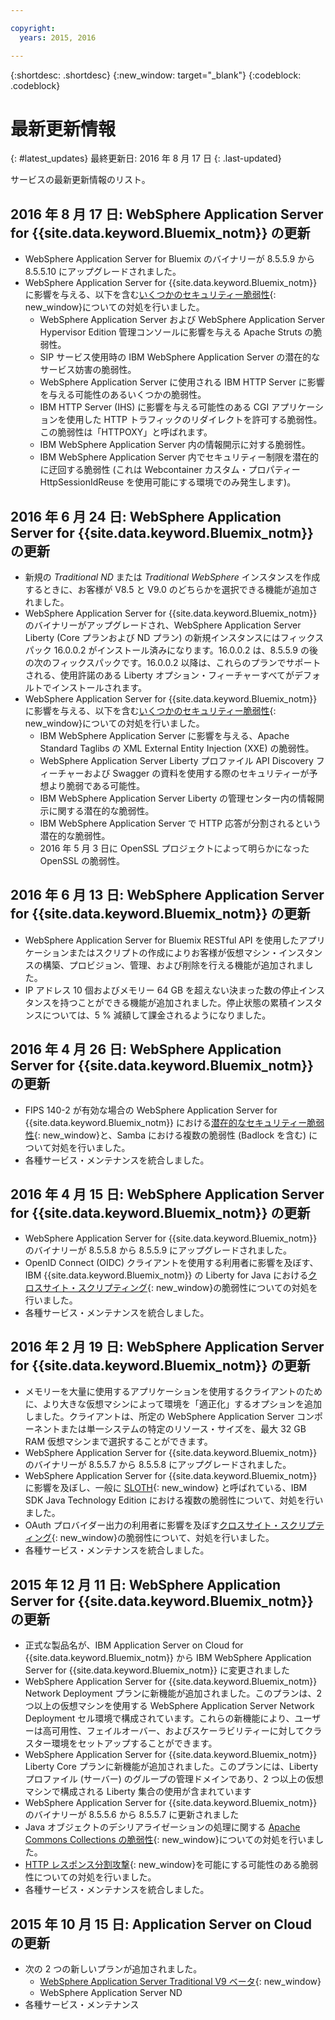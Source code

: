 ```yaml
---

copyright:
  years: 2015, 2016

---
```


{:shortdesc: .shortdesc}
{:new_window: target="_blank"}
{:codeblock: .codeblock}

# 最新更新情報
{: #latest_updates}
最終更新日: 2016 年 8 月 17 日
{: .last-updated}

サービスの最新更新情報のリスト。

## 2016 年 8 月 17 日: WebSphere Application Server for {{site.data.keyword.Bluemix_notm}} の更新

* WebSphere Application Server for Bluemix のバイナリーが 8.5.5.9 から 8.5.5.10 にアップグレードされました。
* WebSphere Application Server for {{site.data.keyword.Bluemix_notm}} に影響を与える、以下を含む[いくつかのセキュリティー脆弱性](http://www-01.ibm.com/support/docview.wss?uid=swg21988710){: new_window}についての対処を行いました。
  * WebSphere Application Server および WebSphere Application Server Hypervisor Edition 管理コンソールに影響を与える Apache Struts の脆弱性。
  * SIP サービス使用時の IBM WebSphere Application Server の潜在的なサービス妨害の脆弱性。
  * WebSphere Application Server に使用される IBM HTTP Server に影響を与える可能性のあるいくつかの脆弱性。
  * IBM HTTP Server (IHS) に影響を与える可能性のある CGI アプリケーションを使用した HTTP トラフィックのリダイレクトを許可する脆弱性。この脆弱性は「HTTPOXY」と呼ばれます。
  * IBM WebSphere Application Server 内の情報開示に対する脆弱性。
  * IBM WebSphere Application Server 内でセキュリティー制限を潜在的に迂回する脆弱性 (これは Webcontainer カスタム・プロパティー HttpSessionIdReuse を使用可能にする環境でのみ発生します)。


## 2016 年 6 月 24 日: WebSphere Application Server for {{site.data.keyword.Bluemix_notm}} の更新

* 新規の *Traditional ND* または *Traditional WebSphere* インスタンスを作成するときに、お客様が V8.5 と V9.0 のどちらかを選択できる機能が追加されました。
* WebSphere Application Server for {{site.data.keyword.Bluemix_notm}} のバイナリーがアップグレードされ、WebSphere Application Server Liberty (Core プランおよび ND プラン) の新規インスタンスにはフィックスパック 16.0.0.2 がインストール済みになります。16.0.0.2 は、8.5.5.9 の後の次のフィックスパックです。16.0.0.2 以降は、これらのプランでサポートされる、使用許諾のある Liberty オプション・フィーチャーすべてがデフォルトでインストールされます。
* WebSphere Application Server for {{site.data.keyword.Bluemix_notm}} に影響を与える、以下を含む[いくつかのセキュリティー脆弱性](http://www-01.ibm.com/support/docview.wss?uid=swg21984977){: new_window}についての対処を行いました。
  * IBM WebSphere Application Server に影響を与える、Apache Standard Taglibs の XML External Entity Injection (XXE) の脆弱性。
  * WebSphere Application Server Liberty プロファイル API Discovery フィーチャーおよび Swagger の資料を使用する際のセキュリティーが予想より脆弱である可能性。
  * IBM WebSphere Application Server Liberty の管理センター内の情報開示に関する潜在的な脆弱性。
  * IBM WebSphere Application Server で HTTP 応答が分割されるという潜在的な脆弱性。
  * 2016 年 5 月 3 日に OpenSSL プロジェクトによって明らかになった OpenSSL の脆弱性。

## 2016 年 6 月 13 日: WebSphere Application Server for {{site.data.keyword.Bluemix_notm}} の更新

* WebSphere Application Server for Bluemix RESTful API を使用したアプリケーションまたはスクリプトの作成によりお客様が仮想マシン・インスタンスの構築、プロビジョン、管理、および削除を行える機能が追加されました。
* IP アドレス 10 個およびメモリー 64 GB を超えない決まった数の停止インスタンスを持つことができる機能が追加されました。停止状態の累積インスタンスについては、5 % 減額して課金されるようになりました。

## 2016 年 4 月 26 日: WebSphere Application Server for {{site.data.keyword.Bluemix_notm}} の更新

* FIPS 140-2 が有効な場合の WebSphere Application Server for {{site.data.keyword.Bluemix_notm}} における[潜在的なセキュリティー脆弱性](http://www-01.ibm.com/support/docview.wss?uid=swg21982128){: new_window}と、Samba における複数の脆弱性 (Badlock を含む) について対処を行いました。
* 各種サービス・メンテナンスを統合しました。

## 2016 年 4 月 15 日: WebSphere Application Server for {{site.data.keyword.Bluemix_notm}} の更新

* WebSphere Application Server for {{site.data.keyword.Bluemix_notm}} のバイナリーが 8.5.5.8 から 8.5.5.9 にアップグレードされました。
* OpenID Connect (OIDC) クライアントを使用する利用者に影響を及ぼす、IBM {{site.data.keyword.Bluemix_notm}} の Liberty for Java における[クロスサイト・スクリプティング](http://www-01.ibm.com/support/docview.wss?uid=swg21981221){: new_window}の脆弱性についての対処を行いました。
* 各種サービス・メンテナンスを統合しました。

## 2016 年 2 月 19 日: WebSphere Application Server for {{site.data.keyword.Bluemix_notm}} の更新
* メモリーを大量に使用するアプリケーションを使用するクライアントのために、より大きな仮想マシンによって環境を「適正化」するオプションを追加しました。クライアントは、所定の WebSphere Application Server コンポーネントまたは単一システムの特定のリソース・サイズを、最大 32 GB RAM 仮想マシンまで選択することができます。
* WebSphere Application Server for {{site.data.keyword.Bluemix_notm}} のバイナリーが 8.5.5.7 から 8.5.5.8 にアップグレードされました。
* WebSphere Application Server for {{site.data.keyword.Bluemix_notm}} に影響を及ぼし、一般に [SLOTH](http://www-01.ibm.com/support/docview.wss?uid=swg21977244){: new_window} と呼ばれている、IBM SDK Java Technology Edition における複数の脆弱性について、対処を行いました。
* OAuth プロバイダー出力の利用者に影響を及ぼす[クロスサイト・スクリプティング](http://www-01.ibm.com/support/docview.wss?uid=swg21976337){: new_window}の脆弱性について、対処を行いました。
* 各種サービス・メンテナンスを統合しました。

## 2015 年 12 月 11 日: WebSphere Application Server for {{site.data.keyword.Bluemix_notm}} の更新
* 正式な製品名が、IBM Application Server on Cloud for {{site.data.keyword.Bluemix_notm}} から IBM WebSphere Application Server for {{site.data.keyword.Bluemix_notm}} に変更されました
* WebSphere Application Server for {{site.data.keyword.Bluemix_notm}} Network Deployment プランに新機能が追加されました。このプランは、2 つ以上の仮想マシンを使用する WebSphere Application Server Network Deployment セル環境で構成されています。これらの新機能により、ユーザーは高可用性、フェイルオーバー、およびスケーラビリティーに対してクラスター環境をセットアップすることができます。
* WebSphere Application Server for {{site.data.keyword.Bluemix_notm}} Liberty Core プランに新機能が追加されました。このプランには、Liberty プロファイル (サーバー) のグループの管理ドメインであり、2 つ以上の仮想マシンで構成される Liberty 集合の使用が含まれています
* WebSphere Application Server for {{site.data.keyword.Bluemix_notm}} のバイナリーが 8.5.5.6 から 8.5.5.7 に更新されました
* Java オブジェクトのデシリアライゼーションの処理に関する [Apache Commons Collections の脆弱性](https://www.us-cert.gov/ncas/current-activity/2015/11/13/Apache-Commons-Collections-Java-Library-Vulnerability){: new_window}についての対処を行いました。
* [HTTP レスポンス分割攻撃](http://www-01.ibm.com/support/docview.wss?uid=swg21972254){: new_window}を可能にする可能性のある脆弱性についての対処を行いました。
* 各種サービス・メンテナンスを統合しました。

## 2015 年 10 月 15 日: Application Server on Cloud の更新
* 次の 2 つの新しいプランが追加されました。
  * [WebSphere Application Server Traditional V9 ベータ](https://www-01.ibm.com/marketing/iwm/iwmdocs/web/cc/earlyprograms/websphere.shtml){: new_window}
  * WebSphere Application Server ND
* 各種サービス・メンテナンス

